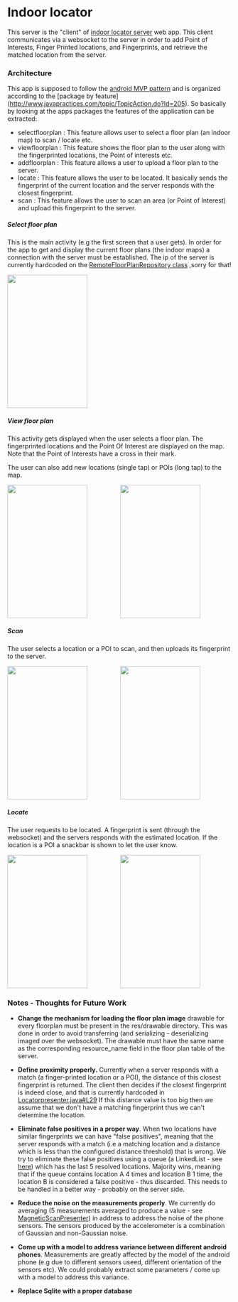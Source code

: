 # Indoor locator

This server is the "client" of [indoor locator server](https://github.com/Indoor-Positioning/indoor-locator-server) web app.
This client communicates via a websocket to the server in order to add Point of Interests, Finger Printed locations, and Fingerprints, and retrieve the matched
location from the server.

### Architecture

This app is supposed to follow the [android MVP pattern](https://antonioleiva.com/mvp-android/) and is organized according to the [package by feature] (http://www.javapractices.com/topic/TopicAction.do?Id=205).
So basically by looking at the apps packages the features of the application can be extracted:
* selectfloorplan : This feature allows user to select a floor plan (an indoor map) to scan / locate etc.
* viewfloorplan : This feature shows the floor plan to the user along with the fingerprinted locations, the Point of interests etc.
* addfloorplan : This feature allows a user to upload a floor plan to the server.
* locate : This feature allows the user to be located. It basically sends the fingerprint of the current location and the server responds with the closest fingerprint.
* scan : This feature allows the user to scan an area (or Point of Interest) and upload this fingerprint to the server.


##### Select floor plan

This is the main activity (e.g the first screen that a user gets). In order for the app to get and display
the current floor plans (the indoor maps) a connection with the server must be established. The ip of 
the server is currently hardcoded on the [RemoteFloorPlanRepository class](https://github.com/Indoor-Positioning/indoor-locator/blob/5b08cb27ca0fdc500bc1a3db81755c63b25c4b5b/app/src/main/java/com/mooo/sestus/indoor_locator/data/RemoteFloorPlanRepository.java#L36)
,sorry for that!
 
<img src="https://user-images.githubusercontent.com/8919901/32418846-b6dbad7c-c279-11e7-998b-670fe7bf0efe.gif" width="180" height="300">

##### View floor plan

This activity gets displayed when the user selects a floor plan. The fingerprinted locations and the Point Of Interest are displayed on the map. Note
that the Point of Interests have a cross in their mark.

The user can also add new locations  (single tap) or POIs (long tap) to the map.


<p align="center">
    <img src="https://user-images.githubusercontent.com/8919901/32418847-b7026336-c279-11e7-887b-2d77f322e4d8.gif" width="180" height="300" align="left">
    <img src="https://user-images.githubusercontent.com/8919901/32418848-b727577c-c279-11e7-9135-01a303710db8.gif" width="180" height="300" align="center">
</p>


##### Scan

The user selects a location or a POI to scan, and then uploads its fingerprint to the server. 

<p align="center">
    <img src="https://user-images.githubusercontent.com/8919901/32418849-b74d1656-c279-11e7-9d3f-5d8a58e94d18.gif" width="180" height="300" align="left">
    <img src="https://user-images.githubusercontent.com/8919901/32418850-b7759d92-c279-11e7-9e90-7d3546870a35.gif" width="180" height="300" align="center">
</p>


##### Locate

The user requests to be located. A fingerprint is sent (through the websocket) and the servers responds
with the estimated location. If the location is a POI a snackbar is shown to let the user know.

<p align="center">
    <img src="https://user-images.githubusercontent.com/8919901/32418851-b7c40b44-c279-11e7-9a5c-aede496ec111.gif" width="180" height="300" align="left">
    <img src="https://user-images.githubusercontent.com/8919901/32418852-b7e9502a-c279-11e7-97b9-eecdebd9945a.gif" width="180" height="300" align="center">
</p>


### Notes - Thoughts for Future Work

- **Change the mechanism for loading the floor plan image** drawable for every floorplan must be present in the res/drawable directory. This was done
in order to avoid transferring (and serializing - deserializing imaged over the websocket).
The drawable must have the same name as the corresponding resource_name field in the floor plan 
table of the server.

- **Define proximity properly.** Currently when a server responds with a match (a finger-printed
location or a POI), the distance of this closest fingerprint is returned. The client then decides
if the closest fingerprint is indeed close, and that is currently hardcoded in [Locatorpresenter.java#L29](https://github.com/Indoor-Positioning/indoor-locator/blob/master/app/src/main/java/com/mooo/sestus/indoor_locator/locate/LocatePresenter.java#L29)
If this distance value is too big then we assume that we don't have a matching fingerprint
thus we can't determine the location.

- **Eliminate false positives in a proper way**. When two locations have similar fingerprints
we can have "false positives", meaning that the server responds with a match (i.e a matching location
and a distance which is less than the configured distance threshold) that is wrong. We try to 
eliminate these false positives using a queue (a LinkedList - see [here](https://github.com/Indoor-Positioning/indoor-locator/blob/master/app/src/main/java/com/mooo/sestus/indoor_locator/locate/LocatePresenter.java#L39)) which has the last 5
resolved locations. Majority wins, meaning that if the queue contains location A 4 times and 
location B 1 time, the location B is considered a false positive - thus discarded. This 
needs to be handled in a better way - probably on the server side.

- **Reduce the noise on the measurements properly**. We currently do averaging (5 measurements
averaged to produce a value - see [MagneticScanPresenter](https://github.com/Indoor-Positioning/indoor-locator/blob/master/app/src/main/java/com/mooo/sestus/indoor_locator/scan/MagneticScanPresenter.java)) in address to address the noise of the phone sensors. The sensors
produced by the accelerometer is a combination of Gaussian and non-Gaussian noise.

- **Come up with a model to address variance between different android phones**. Measurements
are greatly affected by the model of the android phone (e.g due to different sensors useed, different
orientation of the sensors etc). We could probably extract some parameters / come up with a model
to address this variance.

- **Replace Sqlite with a proper database**